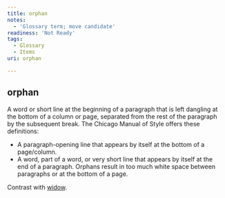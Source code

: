 ```yaml
---
title: orphan
notes:
  - 'Glossary term; move candidate'
readiness: 'Not Ready'
tags:
  - Glossary
  - Items
uri: orphan

---
```

## orphan

A word or short line at the beginning of a paragraph that is left dangling at the bottom of a column or page, separated from the rest of the paragraph by the subsequent break. The Chicago Manual of Style offers these definitions:

-   A paragraph-opening line that appears by itself at the bottom of a page/column.
-   A word, part of a word, or very short line that appears by itself at the end of a paragraph. Orphans result in too much white space between paragraphs or at the bottom of a page.

Contrast with [widow](/widow).

